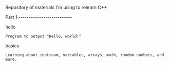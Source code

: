 Repository of materials I'm using to relearn C++

Part 1 --------------------------

hello

    Program to output "Hello, world!"

basics

    Learning about iostream, variables, arrays, math, random numbers, and more.
